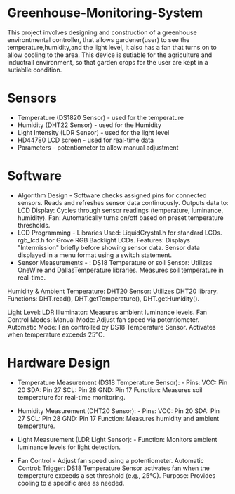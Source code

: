 # Greenhouse-Monitoring-System
This project involves designing and construction of a greenhouse environtmental controller, that allows gardener(user) to see the temperature,humidity,and the light level, it also has a fan that turns on to allow cooling to the area.
This device is sutiable for the agriculture and inductrail environment, so that garden crops for the user are kept in a sutiablle condition. 

# Sensors 
- Temperature (DS1820 Sensor) - used for the temperature
- Humidity (DHT22 Sensor) - used for the Humidity
- Light Intensity (LDR Sensor) - used for the light level
- HD44780 LCD screen -  used for real-time data 
- Parameters - potentiometer to allow manual adjustment

# Software
- Algorithm Design - 
Software checks assigned pins for connected sensors.
Reads and refreshes sensor data continuously.
Outputs data to:
LCD Display: Cycles through sensor readings (temperature, luminance, humidity).
Fan: Automatically turns on/off based on preset temperature thresholds.
- LCD Programming - 
Libraries Used:
LiquidCrystal.h for standard LCDs.
rgb_lcd.h for Grove RGB Backlight LCDs.
Features:
Displays "Intermission" briefly before showing sensor data.
Sensor data displayed in a menu format using a switch statement.
- Sensor Measurements - :
DS18 Temperature or soil Sensor:
Utilizes OneWire and DallasTemperature libraries.
Measures soil temperature in real-time.

Humidity & Ambient Temperature:
DHT20 Sensor:
Utilizes DHT20 library.
Functions: DHT.read(), DHT.getTemperature(), DHT.getHumidity().

Light Level:
LDR Illuminator:
Measures ambient luminance levels.
Fan Control
Modes:
Manual Mode: Adjust fan speed via potentiometer.
Automatic Mode: Fan controlled by DS18 Temperature Sensor.
Activates when temperature exceeds 25°C.

# Hardware Design 
- Temperature Measurement (DS18 Temperature Sensor): - 
Pins:
VCC: Pin 20
SDA: Pin 27
SCL: Pin 28
GND: Pin 17
Function: Measures soil temperature for real-time monitoring.

- Humidity Measurement (DHT20 Sensor): - 
Pins:
VCC: Pin 20
SDA: Pin 27
SCL: Pin 28
GND: Pin 17
Function: Measures humidity and ambient temperature.

- Light Measurement (LDR Light Sensor): - 
Function: Monitors ambient luminance levels for light detection.

- Fan Control - 
Adjust fan speed using a potentiometer.
Automatic Control:
Trigger: DS18 Temperature Sensor activates fan when the temperature exceeds a set threshold (e.g., 25°C).
Purpose:
Provides cooling to a specific area as needed.

